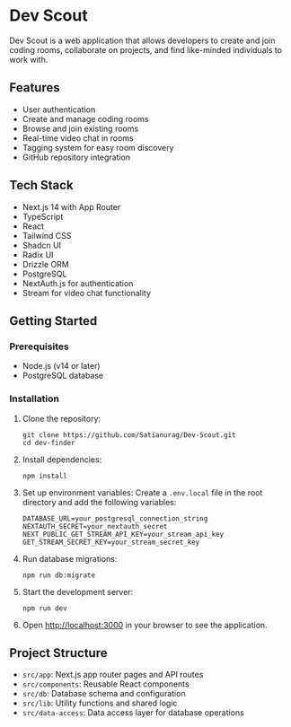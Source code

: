 # Dev Scout

Dev Scout is a web application that allows developers to create and join coding rooms, collaborate on projects, and find like-minded individuals to work with.

## Features

- User authentication
- Create and manage coding rooms
- Browse and join existing rooms
- Real-time video chat in rooms
- Tagging system for easy room discovery
- GitHub repository integration

## Tech Stack

- Next.js 14 with App Router
- TypeScript
- React
- Tailwind CSS
- Shadcn UI
- Radix UI
- Drizzle ORM
- PostgreSQL
- NextAuth.js for authentication
- Stream for video chat functionality

## Getting Started

### Prerequisites

- Node.js (v14 or later)
- PostgreSQL database

### Installation

1. Clone the repository:
   ```
   git clone https://github.com/Satianurag/Dev-Scout.git
   cd dev-finder
   ```

2. Install dependencies:
   ```
   npm install
   ```

3. Set up environment variables:
   Create a `.env.local` file in the root directory and add the following variables:
   ```
   DATABASE_URL=your_postgresql_connection_string
   NEXTAUTH_SECRET=your_nextauth_secret
   NEXT_PUBLIC_GET_STREAM_API_KEY=your_stream_api_key
   GET_STREAM_SECRET_KEY=your_stream_secret_key
   ```

4. Run database migrations:
   ```
   npm run db:migrate
   ```

5. Start the development server:
   ```
   npm run dev
   ```

6. Open [http://localhost:3000](http://localhost:3000) in your browser to see the application.

## Project Structure

- `src/app`: Next.js app router pages and API routes
- `src/components`: Reusable React components
- `src/db`: Database schema and configuration
- `src/lib`: Utility functions and shared logic
- `src/data-access`: Data access layer for database operations
